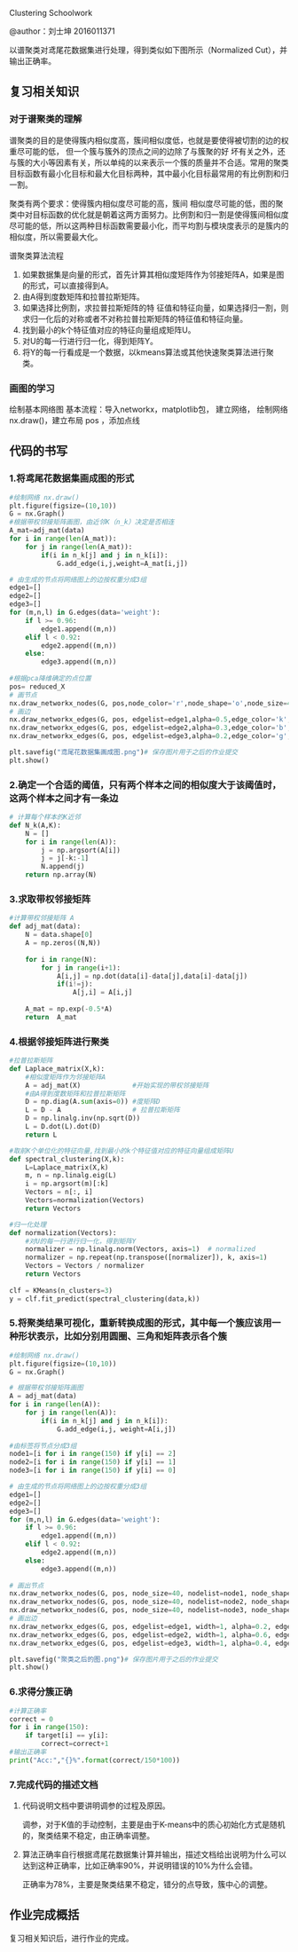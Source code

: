 Clustering Schoolwork

@author：刘士坤 2016011371

以谱聚类对鸢尾花数据集进行处理，得到类似如下图所示（Normalized Cut），并输出正确率。

## 复习相关知识

### 对于谱聚类的理解

谱聚类的目的是使得簇内相似度高，簇间相似度低，也就是要使得被切割的边的权重尽可能的低， 但一个簇与簇外的顶点之间的边除了与簇聚的好 坏有关之外，还与簇的大小等因素有关，所以单纯的以来表示一个簇的质量并不合适。常用的聚类目标函数有最小化目标和最大化目标两种，其中最小化目标最常用的有比例割和归一割。

聚类有两个要求：使得簇内相似度尽可能的高，簇间 相似度尽可能的低，图的聚类中对目标函数的优化就是朝着这两方面努力。比例割和归一割是使得簇间相似度尽可能的低，所以这两种目标函数需要最小化，而平均割与模块度表示的是簇内的相似度，所以需要最大化。

谱聚类算法流程 

1. 如果数据集是向量的形式，首先计算其相似度矩阵作为邻接矩阵A，如果是图的形式，可以直接得到A。
2. 由A得到度数矩阵和拉普拉斯矩阵。
3. 如果选择比例割，求拉普拉斯矩阵的特 征值和特征向量，如果选择归一割，则求归一化后的对称或者不对称拉普拉斯矩阵的特征值和特征向量。
4. 找到最小的k个特征值对应的特征向量组成矩阵U。
5. 对U的每一行进行归一化，得到矩阵Y。 
6. 将Y的每一行看成是一个数据，以kmeans算法或其他快速聚类算法进行聚类。

### 画图的学习

绘制基本网络图
基本流程：导入networkx，matplotlib包， 建立网络，
绘制网络 nx.draw()，建立布局 pos ，添加点线

## 代码的书写

### 1.将鸢尾花数据集画成图的形式

```python
#绘制网络 nx.draw()
plt.figure(figsize=(10,10))
G = nx.Graph()
#根据带权邻接矩阵画图，由近邻K（n_k）决定是否相连
A_mat=adj_mat(data)
for i in range(len(A_mat)):
    for j in range(len(A_mat)):
        if(i in n_k[j] and j in n_k[i]):
            G.add_edge(i,j,weight=A_mat[i,j])

# 由生成的节点将网络图上的边按权重分成3组
edge1=[]
edge2=[]
edge3=[]
for (m,n,l) in G.edges(data='weight'):
    if l >= 0.96:
        edge1.append((m,n))
    elif l < 0.92:
        edge2.append((m,n))
    else:
        edge3.append((m,n))
        
#根据pca降维确定的点位置
pos= reduced_X
# 画节点  
nx.draw_networkx_nodes(G, pos,node_color='r',node_shape='o',node_size=40)
# 画边
nx.draw_networkx_edges(G, pos, edgelist=edge1,alpha=0.5,edge_color='k',style='solid')
nx.draw_networkx_edges(G, pos, edgelist=edge2,alpha=0.3,edge_color='b',style='solid')
nx.draw_networkx_edges(G, pos, edgelist=edge3,alpha=0.2,edge_color='g',style='solid')

plt.savefig("鸢尾花数据集画成图.png")# 保存图片用于之后的作业提交
plt.show()
```

### 2.确定一个合适的**阈值**，只有两个样本之间的相似度大于该阈值时，这两个样本之间才有一条边

```python
# 计算每个样本的K近邻
def N_k(A,K):
    N = []
    for i in range(len(A)):
        j = np.argsort(A[i])
        j = j[-k:-1]
        N.append(j)
    return np.array(N)
```

### 3.求取带权邻接矩阵

```python
#计算带权邻接矩阵 A
def adj_mat(data):
    N = data.shape[0]
    A = np.zeros((N,N))
    
    for i in range(N):
        for j in range(i+1):
            A[i,j] = np.dot(data[i]-data[j],data[i]-data[j])
            if(i!=j):
                A[j,i] = A[i,j] 
                
    A_mat = np.exp(-0.5*A)
    return  A_mat
```
### 4.根据邻接矩阵进行聚类

```python
#拉普拉斯矩阵
def Laplace_matrix(X,k):
    #相似度矩阵作为邻接矩阵A
    A = adj_mat(X)             #开始实现的带权邻接矩阵
    #由A得到度数矩阵和拉普拉斯矩阵
    D = np.diag(A.sum(axis=0)) #度矩阵D
    L = D - A                  # 拉普拉斯矩阵
    D = np.linalg.inv(np.sqrt(D))
    L = D.dot(L).dot(D)
    return L

#取前K个单位化的特征向量,找到最小的k个特征值对应的特征向量组成矩阵U
def spectral_clustering(X,k):
    L=Laplace_matrix(X,k)
    m, n = np.linalg.eig(L)
    i = np.argsort(m)[:k]
    Vectors = n[:, i]
    Vectors=normalization(Vectors)
    return Vectors

#归一化处理
def normalization(Vectors):
    #对U的每一行进行归一化，得到矩阵Y
    normalizer = np.linalg.norm(Vectors, axis=1)  # normalized
    normalizer = np.repeat(np.transpose([normalizer]), k, axis=1)
    Vectors = Vectors / normalizer
    return Vectors
    
clf = KMeans(n_clusters=3)
y = clf.fit_predict(spectral_clustering(data,k))
```



### 5.将聚类结果可视化，重新转换成图的形式，其中每一个簇应该用一种形状表示，比如分别用圆圈、三角和矩阵表示各个簇

```python
#绘制网络 nx.draw()
plt.figure(figsize=(10,10))
G = nx.Graph()

# 根据带权邻接矩阵画图
A = adj_mat(data)
for i in range(len(A)):
    for j in range(len(A)):
        if(i in n_k[j] and j in n_k[i]):
            G.add_edge(i,j, weight=A[i,j])
            
#由标签将节点分成3组
node1=[i for i in range(150) if y[i] == 2]
node2=[i for i in range(150) if y[i] == 1]
node3=[i for i in range(150) if y[i] == 0]

# 由生成的节点将网络图上的边按权重分成3组
edge1=[]
edge2=[]
edge3=[]
for (m,n,l) in G.edges(data='weight'):
    if l >= 0.96:
        edge1.append((m,n))
    elif l < 0.92:
        edge2.append((m,n))
    else:
        edge3.append((m,n))
        
# 画出节点
nx.draw_networkx_nodes(G, pos, node_size=40, nodelist=node1, node_shape='o')
nx.draw_networkx_nodes(G, pos, node_size=40, nodelist=node2, node_shape='^')
nx.draw_networkx_nodes(G, pos, node_size=40, nodelist=node3, node_shape='s')
# 画出边
nx.draw_networkx_edges(G, pos, edgelist=edge1, width=1, alpha=0.2, edge_color='k', style='solid')
nx.draw_networkx_edges(G, pos, edgelist=edge2, width=1, alpha=0.6, edge_color='b', style='dashed')
nx.draw_networkx_edges(G, pos, edgelist=edge3, width=1, alpha=0.4, edge_color='g', style='solid')

plt.savefig("聚类之后的图.png")# 保存图片用于之后的作业提交
plt.show()
```

### 6.求得分簇正确

```python
#计算正确率
correct = 0
for i in range(150):
    if target[i] == y[i]:
        correct=correct+1
#输出正确率
print("Acc:","{}%".format(correct/150*100))       
```

### 7.完成代码的描述文档

1. 代码说明文档中要讲明调参的过程及原因。

   调参，对于K值的手动控制，主要是由于K-means中的质心初始化方式是随机的，聚类结果不稳定，由正确率调整。

2. 算法正确率自行根据鸢尾花数据集计算并输出，描述文档给出说明为什么可以达到这种正确率，比如正确率90%，并说明错误的10%为什么会错。

   正确率为78%，主要是聚类结果不稳定，错分的点导致，簇中心的调整。

## 作业完成概括

复习相关知识后，进行作业的完成。
